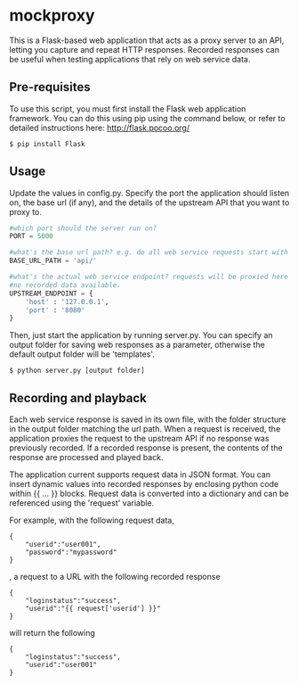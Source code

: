 mockproxy
=========

This is a Flask-based web application that acts as a proxy server to an API, letting you capture and repeat HTTP responses. Recorded responses can be useful when testing applications that rely on web service data.

Pre-requisites
--------------

To use this script, you must first install the Flask web application framework. You can do this using pip using the command below, or refer to detailed instructions here: http://flask.pocoo.org/

```
$ pip install Flask
```


Usage
-----

Update the values in config.py. Specify the port the application should listen on, the base url (if any), and the details of the upstream API that you want to proxy to.

```python
#which port should the server run on?
PORT = 5000

#what's the base url path? e.g. do all web service requests start with 'api/'?
BASE_URL_PATH = 'api/'

#what's the actual web service endpoint? requests will be proxied here if there's
#no recorded data available.
UPSTREAM_ENDPOINT = {
	'host' : '127.0.0.1',
	'port' : '8080'
}
```

Then, just start the application by running server.py. You can specify an output folder for saving web responses as a parameter, otherwise the default output folder will be 'templates'.

```
$ python server.py [output folder]
```


Recording and playback
----------------------

Each web service response is saved in its own file, with the folder structure in the output folder matching the url path. When a request is received, the application proxies the request to the upstream API if no response was previously recorded. If a recorded response is present, the contents of the response are processed and played back. 

The application current supports request data in JSON format. You can insert dynamic values into recorded responses by enclosing python code within {{ ... }} blocks. Request data is converted into a dictionary and can be referenced using the 'request' variable.

For example, with the following request data,

```
{
	"userid":"user001",
	"password":"mypassword"
}
```

, a request to a URL with the following recorded response

```
{
	"loginstatus":"success",
	"userid":"{{ request['userid'] }}"
}
```

will return the following 

```
{
	"loginstatus":"success",
	"userid":"user001"
}
```
